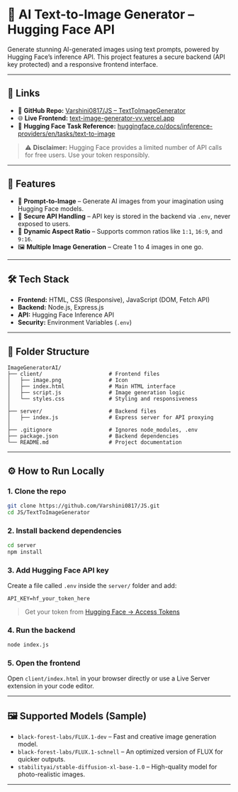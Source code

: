 
# 🧠 AI Text-to-Image Generator – Hugging Face API

Generate stunning AI-generated images using text prompts, powered by Hugging Face’s inference API. This project features a secure backend (API key protected) and a responsive frontend interface.

---

## 🔗 Links

- 🔗 **GitHub Repo:** [Varshini0817/JS – TextToImageGenerator](https://github.com/Varshini0817/JS/tree/main/TextToImageGenerator)
- 🌐 **Live Frontend:** [text-image-generator-vv.vercel.app](https://text-image-generator-vv.vercel.app/)
- 📘 **Hugging Face Task Reference:** [huggingface.co/docs/inference-providers/en/tasks/text-to-image](https://huggingface.co/docs/inference-providers/en/tasks/text-to-image)

> ⚠️ **Disclaimer:** Hugging Face provides a limited number of API calls for free users. Use your token responsibly.

---

## 🔧 Features

- 🎨 **Prompt-to-Image** – Generate AI images from your imagination using Hugging Face models.
- 🔐 **Secure API Handling** – API key is stored in the backend via `.env`, never exposed to users.
- 📏 **Dynamic Aspect Ratio** – Supports common ratios like `1:1`, `16:9`, and `9:16`.
- 🖼️ **Multiple Image Generation** – Create 1 to 4 images in one go.

---

## 🛠️ Tech Stack

- **Frontend:** HTML, CSS (Responsive), JavaScript (DOM, Fetch API)
- **Backend:** Node.js, Express.js
- **API:** Hugging Face Inference API
- **Security:** Environment Variables (`.env`)

---

## 📁 Folder Structure

```
ImageGeneratorAI/
├── client/                     # Frontend files
│   ├── image.png               # Icon
│   ├── index.html              # Main HTML interface
│   ├── script.js               # Image generation logic
│   └── styles.css              # Styling and responsiveness
│
├── server/                     # Backend files
│   ├── index.js                # Express server for API proxying
│
├── .gitignore                  # Ignores node_modules, .env
├── package.json                # Backend dependencies
└── README.md                   # Project documentation
```

---

## ⚙️ How to Run Locally

### 1. Clone the repo
```bash
git clone https://github.com/Varshini0817/JS.git
cd JS/TextToImageGenerator
```

### 2. Install backend dependencies
```bash
cd server
npm install
```

### 3. Add Hugging Face API key
Create a file called `.env` inside the `server/` folder and add:
```env
API_KEY=hf_your_token_here
```

> Get your token from [Hugging Face → Access Tokens](https://huggingface.co/settings/tokens)

### 4. Run the backend
```bash
node index.js
```

### 5. Open the frontend
Open `client/index.html` in your browser directly or use a Live Server extension in your code editor.

---

## 🖼️ Supported Models (Sample)

- `black-forest-labs/FLUX.1-dev` – Fast and creative image generation model.
- `black-forest-labs/FLUX.1-schnell` – An optimized version of FLUX for quicker outputs.
- `stabilityai/stable-diffusion-xl-base-1.0` – High-quality model for photo-realistic images.

---
